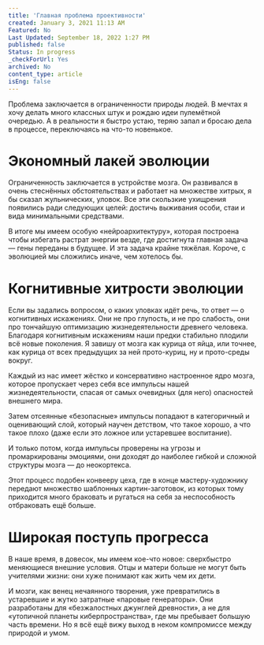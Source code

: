 ```yaml
---
title: 'Главная проблема проективности'
created: January 3, 2021 11:13 AM
Featured: No
Last Updated: September 18, 2022 1:27 PM
published: false
Status: In progress
_checkForUrl: Yes
archived: No
content_type: article
isEng: false
---
```


Проблема заключается в ограниченности природы людей. В мечтах я хочу делать много классных штук и рождаю идеи пулемётной очередью. А в реальности я быстро устаю, теряю запал и бросаю дела в процессе, переключаясь на что-то новенькое.

# Экономный лакей эволюции

Ограниченность заключается в устройстве мозга. Он развивался в очень стеснённых обстоятельствах и работает на множестве хитрых, я бы сказал жульнических, уловок. Все эти скользкие ухищрения появились ради следующих целей: достичь выживания особи, стаи и вида минимальными средствами.

В итоге мы имеем особую «нейроархитектуру», которая построена чтобы избегать растрат энергии везде, где достигнута главная задача — гены переданы в будущее. И эта задача крайне тяжёлая. Короче, с эволюцией мы сложились иначе, чем хотелось бы.

# Когнитивные хитрости эволюции

Если вы задались вопросом, о каких уловках идёт речь, то ответ — о когнитивных искажениях. Они не про глупость, и не про слабость, они про тончайшую оптимизацию жизнедеятельности древнего человека. Благодаря когнитивным искажениям наши предки стабильно плодили всё новые поколения. Я завишу от мозга как курица от яйца, или точнее, как курица от всех предыдущих за ней прото-куриц, ну и прото-среды вокруг.

Каждый из нас имеет жёстко и консервативно настроенное ядро мозга, которое пропускает через себя все импульсы нашей жизнедеятельности, спасая от самых очевидных (для него) опасностей внешнего мира.

Затем отсеянные «безопасные» импульсы попадают в категоричный и оценивающий слой, который научен детством, что такое хорошо, а что такое плохо (даже если это ложное или устаревшее воспитание).

И только потом, когда импульсы проверены на угрозы и промаркированы эмоциями, они доходят до наиболее гибкой и сложной структуры мозга — до неокортекса.

Этот процесс подобен конвееру цеха, где в конце мастеру-художнику передают множество шаблонных картин-заготовок, из которых тому приходится много браковать и ругаться на себя за неспособность отбраковать ещё больше.

# Широкая поступь прогресса

В наше время, в довесок, мы имеем кое-что новое: сверхбыстро меняющиеся внешние условия. Отцы и матери больше не могут быть учителями жизни: они хуже понимают как жить чем их дети.

И мозги, как венец нечаянного творения, уже превратились в устаревшие и жутко затратные «паровые генераторы». Они разработаны для «безжалостных джунглей древности», а не для «утопичной планеты киберпространства», где мы пребывает большую часть времени. Но я всё ещё вижу выход в неком компромиссе между природой и умом.